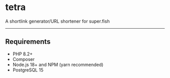 # tetra

A shortlink generator/URL shortener for super.fish

---

## Requirements

- PHP 8.2+
- Composer
- Node.js 18+ and NPM (yarn recommended)
- PostgreSQL 15
